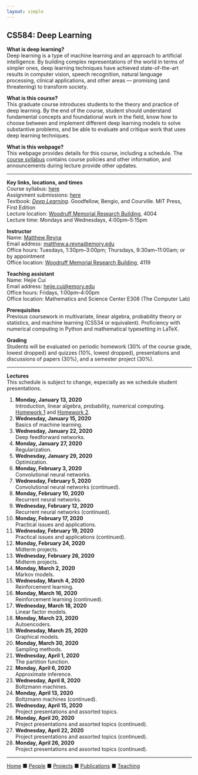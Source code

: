 ```yaml
---
layout: simple
---
```


## CS584: Deep Learning

__What is deep learning?__  
Deep learning is a type of machine learning and an approach to artificial intelligence. By building complex representations of the world in terms of simpler ones, deep learning techniques have achieved state-of-the-art results in computer vision, speech recognition, natural language processing, clinical applications, and other areas &mdash; promising (and threatening) to transform society.

__What is this course?__  
This graduate course introduces students to the theory and practice of deep learning. By the end of the course, student should understand fundamental concepts and foundational work in the field, know how to choose between and implement different deep learning models to solve substantive problems, and be able to evaluate and critique work that uses deep learning techniques.

__What is this webpage?__  
This webpage provides details for this course, including a schedule. The [course syllabus](cs584_spring2020/syllabus.pdf) contains course policies and other information, and announcements during lecture provide other updates.

---

__Key links, locations, and times__  
Course syllabus: [here](cs584_spring2020/syllabus.pdf)  
Assignment submissions: [here](https://forms.gle/CPpMb48zKMC6HY5R8)  
Textbook: [_Deep Learning_](http://www.deeplearningbook.org). Goodfellow, Bengio, and Courville. MIT Press, First Edition  
Lecture location: <a href="http://emap.fmd.emory.edu/website/campus/index.htm#?queryzoom=Yes&Query=(bldg='1930')">Woodruff Memorial Research Building</a>, 4004  
Lecture time: Mondays and Wednesdays, 4:00pm&ndash;5:15pm  

__Instructor__  
Name: [Matthew Reyna](../index.html)  
Email address: <matthew.a.reyna@emory.edu>  
Office hours: Tuesdays, 1:30pm&ndash;3:00pm; Thursdays, 9:30am&ndash;11:00am; or by appointment  
Office location: <a href="http://emap.fmd.emory.edu/website/campus/index.htm#?queryzoom=Yes&Query=(bldg='1930')">Woodruff Memorial Research Building</a>, 4119  

__Teaching assistant__  
Name: Hejie Cui  
Email address: <hejie.cui@emory.edu>  
Office hours: Fridays, 1:00pm&ndash;4:00pm  
Office location: Mathematics and Science Center E308 (The Computer Lab)  

__Prerequisites__  
Previous coursework in multivariate, linear algebra, probability theory or statistics, and machine learning (CS534 or equivalent). Proficiency with numerical computing in Python and mathematical typesetting in LaTeX.

__Grading__  
Students will be evaluated on periodic homework (30% of the course grade, lowest dropped) and quizzes (10%, lowest dropped), presentations and discussions of papers (30%), and a semester project (30%).

---

__Lectures__  
This schedule is subject to change, especially as we schedule student presentations.
1. __Monday, January 13, 2020__  
  Introduction, linear algebra, probability, numerical computing. [Homework 1](cs584_spring2020/hw1.pdf) and [Homework 2](cs584_spring2020/hw2.pdf).
2. __Wednesday, January 15, 2020__  
  Basics of machine learning.
3. __Wednesday, January 22, 2020__  
  Deep feedforward networks.
4. __Monday, January 27, 2020__  
  Regularization.
5. __Wednesday, January 29, 2020__  
  Optimization.
6. __Monday, February 3, 2020__  
  Convolutional neural networks.
7. __Wednesday, February 5, 2020__  
  Convolutional neural networks (continued).
8. __Monday, February 10, 2020__  
  Recurrent neural networks.
9. __Wednesday, February 12, 2020__  
  Recurrent neural networks (continued).
10. __Monday, February 17, 2020__  
  Practical issues and applications.
11. __Wednesday, February 19, 2020__  
  Practical issues and applications (continued).
12. __Monday, February 24, 2020__  
  Midterm projects.
13. __Wednesday, February 26, 2020__  
  Midterm projects.
14. __Monday, March 2, 2020__  
  Markov models.
15. __Wednesday, March 4, 2020__  
  Reinforcement learning.
16. __Monday, March 16, 2020__  
  Reinforcement learning (continued).
17. __Wednesday, March 18, 2020__  
  Linear factor models.
18. __Monday, March 23, 2020__  
  Autoencoders.
19. __Wednesday, March 25, 2020__  
  Graphical models.
20. __Monday, March 30, 2020__  
  Sampling methods.
21. __Wednesday, April 1, 2020__  
  The partition function.
22. __Monday, April 6, 2020__  
  Approximate inference.
23. __Wednesday, April 8, 2020__  
  Boltzmann machines.
24. __Monday, April 13, 2020__  
  Boltzmann machines (continued).
25. __Wednesday, April 15, 2020__  
  Project presentations and assorted topics.
26. __Monday, April 20, 2020__  
  Project presentations and assorted topics (continued).
27. __Wednesday, April 22, 2020__  
  Project presentations and assorted topics (continued).
28. __Monday, April 26, 2020__  
  Project presentations and assorted topics (continued).
   
---

[Home](../index.html) &#9632; [People](../people.html) &#9632; [Projects](../projects.html)  &#9632; [Publications](../publications.html)  &#9632; [Teaching](../teaching.html)

